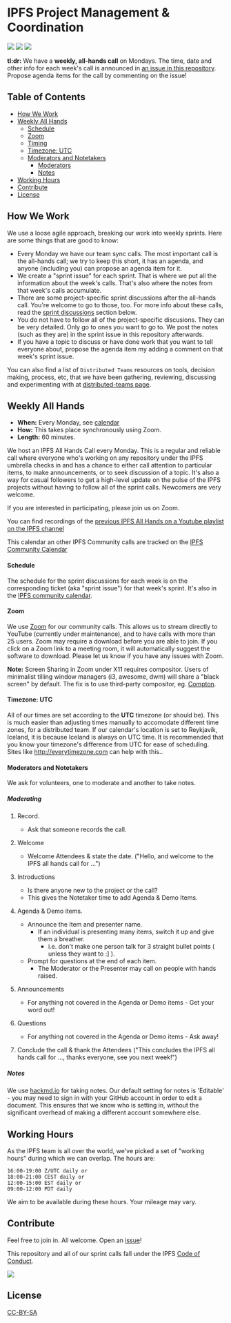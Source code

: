 # IPFS Project Management & Coordination

[![](https://img.shields.io/badge/made%20by-Protocol%20Labs-blue.svg?style=flat-square)](http://ipn.io)
[![](https://img.shields.io/badge/project-IPFS-blue.svg?style=flat-square)](http://ipfs.io/)
[![](https://img.shields.io/badge/freenode-%23ipfs-blue.svg?style=flat-square)](http://webchat.freenode.net/?channels=%23ipfs)

**tl:dr:** We have a **weekly, all-hands call** on Mondays. The time, date and other info for each week's call is announced in [an issue in this repository](https://github.com/ipfs/pm/issues). Propose agenda items for the call by commenting on the issue!

## Table of Contents

- [How We Work](#how-we-work)
- [Weekly All Hands](#weekly-all-hands)
  - [Schedule](#schedule)
  - [Zoom](#zoom)
  - [Timing](#timing)
  - [Timezone: UTC](#timezone-utc)
  - [Moderators and Notetakers](#moderators-and-notetakers)
    - [Moderators](#moderating)
    - [Notes](#notes)
- [Working Hours](#working-hours)
- [Contribute](#contribute)
- [License](#license)

## How We Work

We use a loose agile approach, breaking our work into weekly sprints. Here are some things that are good to know:

- Every Monday we have our team sync calls. The most important call is the all-hands call; we try to keep this short, it has an agenda, and anyone (including you) can propose an agenda item for it.
- We create a "sprint issue" for each sprint. That is where we put all the information about the week's calls. That's also where the notes from that week's calls accumulate.
- There are some project-specific sprint discussions after the all-hands call. You're welcome to go to those, too. For more info about these calls, read the [sprint discussions](#sprint-discussions) section below.
- You do not have to follow all of the project-specific discusions. They can be very detailed. Only go to ones you want to go to. We post the notes (such as they are) in the sprint issue in this repository afterwards.
- If you have a topic to discuss or have done work that you want to tell everyone about, propose the agenda item my adding a comment on that week's sprint issue.

You can also find a list of `Distributed Teams` resources on tools, decision making, process, etc, that we have been gathering, reviewing, discussing and experimenting with at [distributed-teams page](/DISTRIBUTED_TEAMS.md).

## Weekly All Hands

- **When:** Every Monday, see [calendar](https://calendar.google.com/calendar/embed?src=ipfs.io_eal36ugu5e75s207gfjcu0ae84@group.calendar.google.com)
- **How:** This takes place synchronously using Zoom.
- **Length:** 60 minutes.

We host an IPFS All Hands Call every Monday. This is a regular and reliable call where everyone who's working on any repository under the IPFS umbrella checks in and has a chance to either call attention to particular items, to make announcements, or to seek discussion of a topic. It's also a way for casual followers to get a high-level update on the pulse of the IPFS projects without having to follow all of the sprint calls. Newcomers are very welcome.

If you are interested in participating, please join us on Zoom.

You can find recordings of the [previous IPFS All Hands on a Youtube playlist on the IPFS channel](https://www.youtube.com/watch?v=hmAniA6g9D0&list=PLuhRWgmPaHtSGRSHdU9dbsukHKlihZZAe)

This calendar an other IPFS Community calls are tracked on the [IPFS Community Calendar](https://github.com/ipfs/community#calendar)

#### Schedule

The schedule for the sprint discussions for each week is on the corresponding ticket (aka "sprint issue") for that week's sprint. It's also in the [IPFS community calendar](https://github.com/ipfs/community#calendar).

#### Zoom

We use [Zoom](http://zoom.us/) for our community calls. This allows us to stream directly to YouTube (currently under maintenance), and to have calls with more than 25 users. Zoom may require a download before you are able to join. If you click on a Zoom link to a meeting room, it will automatically suggest the software to download. Please let us know if you have any issues with Zoom.

**Note:** Screen Sharing in Zoom under X11 requires compositor. Users of minimalist tilling window managers (i3, awesome, dwm)  will share a "black screen" by default. The fix is to use third-party compositor, eg. [Compton](https://github.com/chjj/compton).

#### Timezone: UTC

All of our times are set according to the **UTC** timezone (or should be). This is much easier than adjusting times manually to accomodate different time zones, for a distributed team. If our calendar's location is set to Reykjavík, Iceland, it is because Iceland is always on UTC time. It is recommended that you know your timezone's difference from UTC for ease of scheduling. Sites like http://everytimezone.com can help with this..

#### Moderators and Notetakers

We ask for volunteers, one to moderate and another to take notes.

##### Moderating

1. Record.
   - Ask that someone records the call.

2. Welcome
   - Welcome Attendees & state the date. ("Hello, and welcome to the IPFS all hands call for ...")

3. Introductions
   - Is there anyone new to the project or the call?
   - This gives the Notetaker time to add Agenda & Demo Items.

4. Agenda & Demo items.
   - Announce the Item and presenter name.
     - If an individual is presenting many items, switch it up and give them a breather.
       - i.e. don't make one person talk for 3 straight bullet points ( unless they want to :] ).
   - Prompt for questions at the end of each item.
     - The Moderator or the Presenter may call on people with hands raised.

5. Announcements
   - For anything not covered in the Agenda or Demo items - Get your word out!

6. Questions
   - For anything not covered in the Agenda or Demo items - Ask away!

7. Conclude the call & thank the Attendees ("This concludes the IPFS all hands call for ..., thanks everyone, see you next week!")

##### Notes

We use [hackmd.io](https://hackmd.io) for taking notes. Our default setting for notes is 'Editable' - you may need to sign in with your GitHub account in order to edit a document. This ensures that we know who is setting in, without the significant overhead of making a different account somewhere else.

## Working Hours

As the IPFS team is all over the world, we've picked a set of "working hours" during which we can overlap. The hours are:

```
16:00-19:00 Z/UTC daily or
18:00-21:00 CEST daily or
12:00-15:00 EST daily or
09:00-12:00 PDT daily
```

We aim to be available during these hours. Your mileage may vary.

## Contribute

Feel free to join in. All welcome. Open an [issue](https://github.com/ipfs/pm/issues)!

This repository and all of our sprint calls fall under the IPFS [Code of Conduct](https://github.com/ipfs/community/blob/master/code-of-conduct.md).

[![](https://cdn.rawgit.com/jbenet/contribute-ipfs-gif/master/img/contribute.gif)](https://github.com/ipfs/community/blob/master/contributing.md)

## License

[CC-BY-SA](LICENSE)
